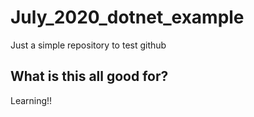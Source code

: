 # July_2020_dotnet_example
Just a simple repository to test github

## What is this all good for?

Learning!!
